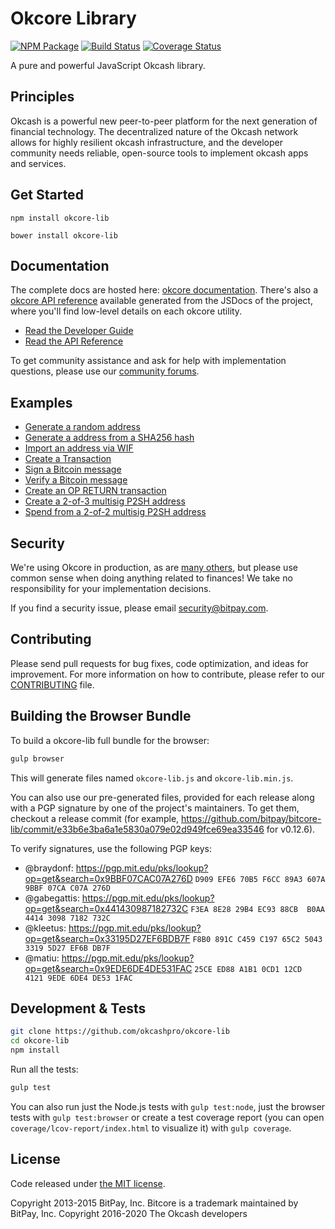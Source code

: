 Okcore Library
=======

[![NPM Package](https://img.shields.io/npm/v/okcore-lib.svg?style=flat-square)](https://www.npmjs.org/package/okcore-lib)
[![Build Status](https://img.shields.io/travis/bitpay/okcore-lib.svg?branch=master&style=flat-square)](https://travis-ci.org/bitpay/okcore-lib)
[![Coverage Status](https://img.shields.io/coveralls/bitpay/okcore-lib.svg?style=flat-square)](https://coveralls.io/r/bitpay/okcore-lib)

A pure and powerful JavaScript Okcash library.

## Principles

Okcash is a powerful new peer-to-peer platform for the next generation of financial technology. The decentralized nature of the Okcash network allows for highly resilient okcash infrastructure, and the developer community needs reliable, open-source tools to implement okcash apps and services.

## Get Started

```
npm install okcore-lib
```

```
bower install okcore-lib
```

## Documentation

The complete docs are hosted here: [okcore documentation](http://okcore.io/guide/). There's also a [okcore API reference](http://okcore.io/api/) available generated from the JSDocs of the project, where you'll find low-level details on each okcore utility.

- [Read the Developer Guide](http://okcore.io/guide/)
- [Read the API Reference](http://okcore.io/api/)

To get community assistance and ask for help with implementation questions, please use our [community forums](https://forum.okcore.io/).

## Examples

* [Generate a random address](https://github.com/okcashpro/okcore-lib/blob/master/docs/examples.md#generate-a-random-address)
* [Generate a address from a SHA256 hash](https://github.com/okcashpro/okcore-lib/blob/master/docs/examples.md#generate-a-address-from-a-sha256-hash)
* [Import an address via WIF](https://github.com/okcashpro/okcore-lib/blob/master/docs/examples.md#import-an-address-via-wif)
* [Create a Transaction](https://github.com/okcashpro/okcore-lib/blob/master/docs/examples.md#create-a-transaction)
* [Sign a Bitcoin message](https://github.com/okcashpro/okcore-lib/blob/master/docs/examples.md#sign-a-bitcoin-message)
* [Verify a Bitcoin message](https://github.com/okcashpro/okcore-lib/blob/master/docs/examples.md#verify-a-bitcoin-message)
* [Create an OP RETURN transaction](https://github.com/okcashpro/okcore-lib/blob/master/docs/examples.md#create-an-op-return-transaction)
* [Create a 2-of-3 multisig P2SH address](https://github.com/okcashpro/okcore-lib/blob/master/docs/examples.md#create-a-2-of-3-multisig-p2sh-address)
* [Spend from a 2-of-2 multisig P2SH address](https://github.com/okcashpro/okcore-lib/blob/master/docs/examples.md#spend-from-a-2-of-2-multisig-p2sh-address)


## Security

We're using Okcore in production, as are [many others](http://okcore.io#projects), but please use common sense when doing anything related to finances! We take no responsibility for your implementation decisions.

If you find a security issue, please email security@bitpay.com.

## Contributing

Please send pull requests for bug fixes, code optimization, and ideas for improvement. For more information on how to contribute, please refer to our [CONTRIBUTING](https://github.com/okcashpro/okcore-lib/blob/master/CONTRIBUTING.md) file.

## Building the Browser Bundle

To build a okcore-lib full bundle for the browser:

```sh
gulp browser
```

This will generate files named `okcore-lib.js` and `okcore-lib.min.js`.

You can also use our pre-generated files, provided for each release along with a PGP signature by one of the project's maintainers. To get them, checkout a release commit (for example, https://github.com/bitpay/bitcore-lib/commit/e33b6e3ba6a1e5830a079e02d949fce69ea33546 for v0.12.6).

To verify signatures, use the following PGP keys:
- @braydonf: https://pgp.mit.edu/pks/lookup?op=get&search=0x9BBF07CAC07A276D `D909 EFE6 70B5 F6CC 89A3 607A 9BBF 07CA C07A 276D`
- @gabegattis: https://pgp.mit.edu/pks/lookup?op=get&search=0x441430987182732C `F3EA 8E28 29B4 EC93 88CB  B0AA 4414 3098 7182 732C`
- @kleetus: https://pgp.mit.edu/pks/lookup?op=get&search=0x33195D27EF6BDB7F `F8B0 891C C459 C197 65C2 5043 3319 5D27 EF6B DB7F`
- @matiu: https://pgp.mit.edu/pks/lookup?op=get&search=0x9EDE6DE4DE531FAC `25CE ED88 A1B1 0CD1 12CD  4121 9EDE 6DE4 DE53 1FAC`


## Development & Tests

```sh
git clone https://github.com/okcashpro/okcore-lib
cd okcore-lib
npm install
```

Run all the tests:

```sh
gulp test
```

You can also run just the Node.js tests with `gulp test:node`, just the browser tests with `gulp test:browser`
or create a test coverage report (you can open `coverage/lcov-report/index.html` to visualize it) with `gulp coverage`.

## License

Code released under [the MIT license](https://github.com/okcashpro/okcore-lib/blob/master/LICENSE).

Copyright 2013-2015 BitPay, Inc. Bitcore is a trademark maintained by BitPay, Inc.
Copyright 2016-2020 The Okcash developers